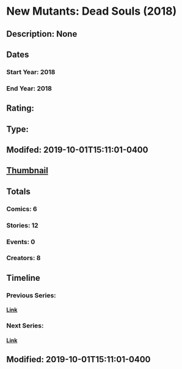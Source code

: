 # New Mutants: Dead Souls (2018)
## Description: None
## Dates
### Start Year: 2018
### End Year: 2018
## Rating: 
## Type: 
## Modifed: 2019-10-01T15:11:01-0400
## [Thumbnail](http://i.annihil.us/u/prod/marvel/i/mg/b/20/5aa06a7a43bb0.jpg)
## Totals
### Comics: 6
### Stories: 12
### Events: 0
### Creators: 8
## Timeline
### Previous Series: 
#### [Link]()
### Next Series: 
#### [Link]()
## Modified: 2019-10-01T15:11:01-0400
